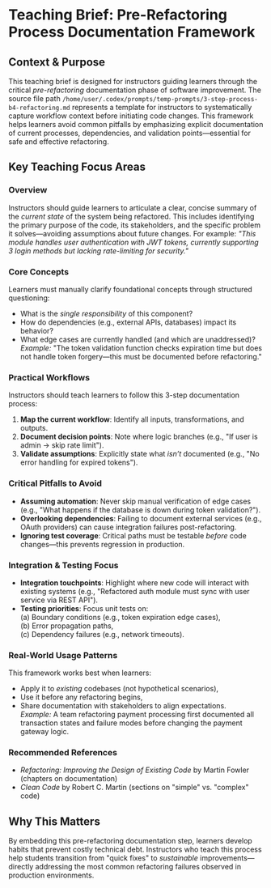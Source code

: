 # Teaching Brief: Pre-Refactoring Process Documentation Framework

## Context & Purpose
This teaching brief is designed for instructors guiding learners through the critical *pre-refactoring* documentation phase of software improvement. The source file path `/home/user/.codex/prompts/temp-prompts/3-step-process-b4-refactoring.md` represents a template for instructors to systematically capture workflow context before initiating code changes. This framework helps learners avoid common pitfalls by emphasizing explicit documentation of current processes, dependencies, and validation points—essential for safe and effective refactoring.

## Key Teaching Focus Areas

### Overview
Instructors should guide learners to articulate a clear, concise summary of the *current state* of the system being refactored. This includes identifying the primary purpose of the code, its stakeholders, and the specific problem it solves—avoiding assumptions about future changes. For example: *"This module handles user authentication with JWT tokens, currently supporting 3 login methods but lacking rate-limiting for security."*

### Core Concepts
Learners must manually clarify foundational concepts through structured questioning:  
- What is the *single responsibility* of this component?  
- How do dependencies (e.g., external APIs, databases) impact its behavior?  
- What edge cases are currently handled (and which are unaddressed)?  
*Example:* "The token validation function checks expiration time but does not handle token forgery—this must be documented before refactoring."

### Practical Workflows
Instructors should teach learners to follow this 3-step documentation process:  
1. **Map the current workflow**: Identify all inputs, transformations, and outputs.  
2. **Document decision points**: Note where logic branches (e.g., "If user is admin → skip rate limit").  
3. **Validate assumptions**: Explicitly state what *isn’t* documented (e.g., "No error handling for expired tokens").  

### Critical Pitfalls to Avoid
- **Assuming automation**: Never skip manual verification of edge cases (e.g., "What happens if the database is down during token validation?").  
- **Overlooking dependencies**: Failing to document external services (e.g., OAuth providers) can cause integration failures post-refactoring.  
- **Ignoring test coverage**: Critical paths must be testable *before* code changes—this prevents regression in production.  

### Integration & Testing Focus
- **Integration touchpoints**: Highlight where new code will interact with existing systems (e.g., "Refactored auth module must sync with user service via REST API").  
- **Testing priorities**: Focus unit tests on:  
  (a) Boundary conditions (e.g., token expiration edge cases),  
  (b) Error propagation paths,  
  (c) Dependency failures (e.g., network timeouts).  

### Real-World Usage Patterns
This framework works best when learners:  
- Apply it to *existing* codebases (not hypothetical scenarios),  
- Use it before any refactoring begins,  
- Share documentation with stakeholders to align expectations.  
*Example:* A team refactoring payment processing first documented all transaction states and failure modes before changing the payment gateway logic.

### Recommended References
- *Refactoring: Improving the Design of Existing Code* by Martin Fowler (chapters on documentation)  
- *Clean Code* by Robert C. Martin (sections on "simple" vs. "complex" code)  

## Why This Matters
By embedding this pre-refactoring documentation step, learners develop habits that prevent costly technical debt. Instructors who teach this process help students transition from "quick fixes" to *sustainable* improvements—directly addressing the most common refactoring failures observed in production environments.
